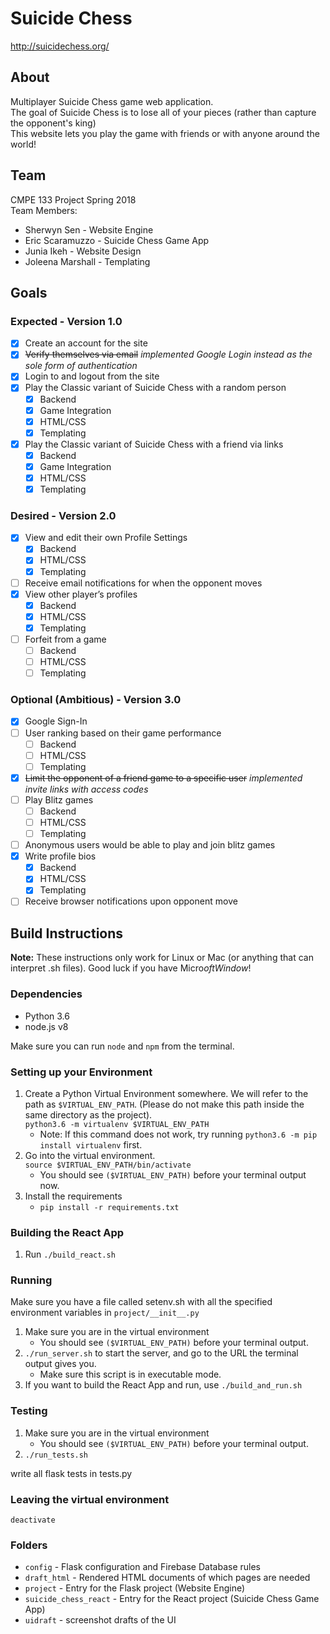 # Suicide Chess
http://suicidechess.org/

## About
Multiplayer Suicide Chess game web application.  
The goal of Suicide Chess is to lose all of your pieces (rather than capture the opponent's king)  
This website lets you play the game with friends or with anyone around the world!

## Team
CMPE 133 Project Spring 2018  
Team Members:
- Sherwyn Sen - Website Engine
- Eric Scaramuzzo  - Suicide Chess Game App
- Junia Ikeh - Website Design
- Joleena Marshall - Templating

## Goals
### Expected - Version 1.0
- [X] Create an account for the site
- [X] ~~Verify themselves via email~~ *implemented Google Login instead as the sole form of authentication*
- [X] Login to and logout from the site
- [X] Play the Classic variant of Suicide Chess with a random person
    - [X] Backend
    - [X] Game Integration
    - [X] HTML/CSS
    - [X] Templating
- [X] Play the Classic variant of Suicide Chess with a friend via links
    - [X] Backend
    - [X] Game Integration
    - [X] HTML/CSS
    - [X] Templating

### Desired - Version 2.0
- [X] View and edit their own Profile Settings
    - [X] Backend
    - [X] HTML/CSS
    - [X] Templating
- [ ] Receive email notifications for when the opponent moves
- [X] View other player’s profiles
    - [X] Backend
    - [X] HTML/CSS
    - [X] Templating
- [ ] Forfeit from a game
    - [ ] Backend
    - [ ] HTML/CSS
    - [ ] Templating

### Optional (Ambitious) - Version 3.0
- [X] Google Sign-In
- [ ] User ranking based on their game performance
    - [ ] Backend
    - [ ] HTML/CSS
    - [ ] Templating
- [X] ~~Limit the opponent of a friend game to a specific user~~ *implemented invite links with access codes*
- [ ] Play Blitz games
    - [ ] Backend
    - [ ] HTML/CSS
    - [ ] Templating
- [ ] Anonymous users would be able to play and join blitz games
- [X] Write profile bios
    - [X] Backend
    - [X] HTML/CSS
    - [X] Templating
- [ ] Receive browser notifications upon opponent move

## Build Instructions
**Note:** These instructions only work for Linux or Mac (or anything that can interpret .sh files). Good luck if you have Micro$oft Window$!

### Dependencies
- Python 3.6
- node.js v8

Make sure you can run `node` and `npm` from the terminal.

### Setting up your Environment

1. Create a Python Virtual Environment somewhere. We will refer to the path as `$VIRTUAL_ENV_PATH`. (Please do not make this path inside the same directory as the project).   
`python3.6 -m virtualenv $VIRTUAL_ENV_PATH`
    - Note: If this command does not work, try running `python3.6 -m pip install virtualenv` first.
2. Go into the virtual environment.  
`source $VIRTUAL_ENV_PATH/bin/activate`
    - You should see `($VIRTUAL_ENV_PATH)` before your terminal output now.
3. Install the requirements
    - `pip install -r requirements.txt`

### Building the React App
1. Run `./build_react.sh`

### Running
Make sure you have a file called setenv.sh with all the specified environment variables in `project/__init__.py`  
1. Make sure you are in the virtual environment
    - You should see `($VIRTUAL_ENV_PATH)` before your terminal output.
2. `./run_server.sh` to start the server, and go to the URL the terminal output gives you.
    - Make sure this script is in executable mode.
3. If you want to build the React App and run, use `./build_and_run.sh`


### Testing
1. Make sure you are in the virtual environment
    - You should see `($VIRTUAL_ENV_PATH)` before your terminal output.
2. `./run_tests.sh`  


write all flask tests in tests.py  


### Leaving the virtual environment

`deactivate`

### Folders
- `config` - Flask configuration and Firebase Database rules
- `draft_html` - Rendered HTML documents of which pages are needed
- `project` - Entry for the Flask project (Website Engine)
- `suicide_chess_react` - Entry for the React project (Suicide Chess Game App)
- `uidraft` - screenshot drafts of the UI
